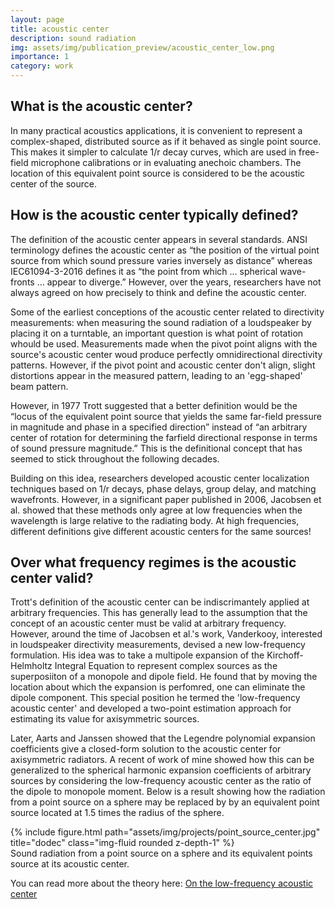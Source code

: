 ```yaml
---
layout: page
title: acoustic center
description: sound radiation
img: assets/img/publication_preview/acoustic_center_low.png
importance: 1
category: work
---
```


<h2>
What is the acoustic center?
</h2>

In many practical acoustics applications, it is convenient to represent a complex-shaped, distributed source as if it behaved as single point source. This makes it simpler to calculate 1/r decay curves, which are used in free-field microphone calibrations or in evaluating anechoic chambers. The location of this equivalent point source is considered to be the acoustic center of the source.   

<h2>
How is the acoustic center typically defined? 
</h2>

The definition of the acoustic center appears in several standards. ANSI terminology defines the acoustic center as “the position of the virtual point source from which sound pressure varies inversely as distance” whereas IEC61094-3-2016 defines it as “the point from which … spherical wave-fronts … appear to diverge.” However, over the years, researchers have not always agreed on how precisely to think and define the acoustic center. 

Some of the earliest conceptions of the acoustic center related to directivity measurements: when measuring the sound radiation of a loudspeaker by placing it on a turntable, an important question is what point of rotation whould be used. Measurements made when the pivot point aligns with the source's acoustic center woud produce perfectly omnidirectional directivity patterns. However, if the pivot point and acoustic center don't align, slight distortions appear in the measured pattern, leading to an 'egg-shaped' beam pattern. 

However, in 1977 Trott suggested that a better definition would be the “locus of the equivalent point source that yields the same far-field pressure in magnitude and phase in a specified direction” instead of “an arbitrary center of rotation for determining the farfield directional response in terms of sound pressure magnitude.” This is the definitional concept that has seemed to stick throughout the following decades. 

Building on this idea, researchers developed acoustic center localization techniques based on 1/r decays, phase delays, group delay, and matching wavefronts. However, in a significant paper published in 2006, Jacobsen et al. showed that these methods only agree at low frequencies when the wavelength is large relative to the radiating body. At high frequencies, different definitions give different acoustic centers for the same sources!

<h2>
Over what frequency regimes is the acoustic center valid?
</h2>

Trott's definition of the acoustic center can be indiscrimantely applied at arbitrary frequencies. This has generally lead to the assumption that the concept of an acoustic center must be valid at arbitrary frequency. However, around the time of Jacobsen et al.'s work, Vanderkooy, interested in loudspeaker directivity measurements, devised a new low-frequency formulation. His idea was to take a multipole expansion of the Kirchoff-Helmholtz Integral Equation to represent complex sources as the superposiiton of a monopole and dipole field. He found that by moving the location about which the expansion is perfomred, one can eliminate the dipole component. This special position he termed the 'low-frequency acoustic center' and developed a two-point estimation approach for estimating its value for axisymmetric sources. 

Later, Aarts and Janssen showed that the Legendre polynomial expansion coefficients give a closed-form solution to the acoustic center for axisymmetric radiators. A recent of work of mine showed how this can be generalized to the spherical harmonic expansion coefficients of arbitrary sources by considering the low-frequency acoustic center as the ratio of the dipole to monopole moment. Below is a result showing how the radiation from a point source on a sphere may be replaced by by an equivalent point source located at 1.5 times the radius of the sphere.

<div class="row">
        {% include figure.html path="assets/img/projects/point_source_center.jpg" title="dodec" class="img-fluid rounded z-depth-1" %}
</div>
<div class="caption">
    Sound radiation from a point source on a sphere and its equivalent points source at its acoustic center. 
</div>



You can read more about the theory here: <a href="https://doi.org/10.1121/10.0019750">On the low-frequency acoustic center</a>
